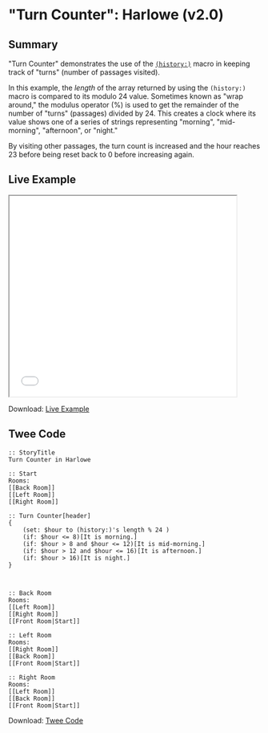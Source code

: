 # "Turn Counter": Harlowe (v2.0)

## Summary

"Turn Counter" demonstrates the use of the [`(history:)`](https://twine2.neocities.org/#macro_history) macro in keeping track of "turns" (number of passages visited).

In this example, the *length* of the array returned by using the `(history:)` macro is compared to its modulo 24 value. Sometimes known as "wrap around," the modulus operator (%) is used to get the remainder of the number of "turns" (passages) divided by 24. This creates a clock where its value shows one of a series of strings representing "morning", "mid-morning", "afternoon", or "night."

By visiting other passages, the turn count is increased and the hour reaches 23 before being reset back to 0 before increasing again.

## Live Example

<section>
<iframe src="harlowe_turncounter_example.html" height=400 width=90%></iframe>

Download: <a href="harlowe_turncounter_example.html" target="_blank">Live Example</a>
</section>

## Twee Code

```
:: StoryTitle
Turn Counter in Harlowe

:: Start
Rooms:
[[Back Room]]
[[Left Room]]
[[Right Room]]

:: Turn Counter[header]
{
	(set: $hour to (history:)'s length % 24 )
	(if: $hour <= 8)[It is morning.]
	(if: $hour > 8 and $hour <= 12)[It is mid-morning.]
	(if: $hour > 12 and $hour <= 16)[It is afternoon.]
	(if: $hour > 16)[It is night.]
}



:: Back Room
Rooms:
[[Left Room]]
[[Right Room]]
[[Front Room|Start]]

:: Left Room
Rooms:
[[Right Room]]
[[Back Room]]
[[Front Room|Start]]

:: Right Room
Rooms:
[[Left Room]]
[[Back Room]]
[[Front Room|Start]]

```

Download: <a href="harlowe_turncounter_twee.txt" target="_blank">Twee Code</a>
